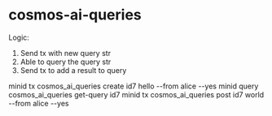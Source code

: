 # cosmos-ai-queries

Logic:

1. Send tx with new query str
2. Able to query the query str
3. Send tx to add a result to query

minid tx cosmos_ai_queries create id7 hello --from alice --yes
minid query cosmos_ai_queries get-query id7
minid tx cosmos_ai_queries post id7 world --from alice --yes